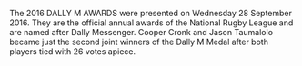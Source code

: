 The 2016 DALLY M AWARDS were presented on Wednesday 28 September 2016. They are the official annual awards of the National Rugby League and are named after Dally Messenger. Cooper Cronk and Jason Taumalolo became just the second joint winners of the Dally M Medal after both players tied with 26 votes apiece.
